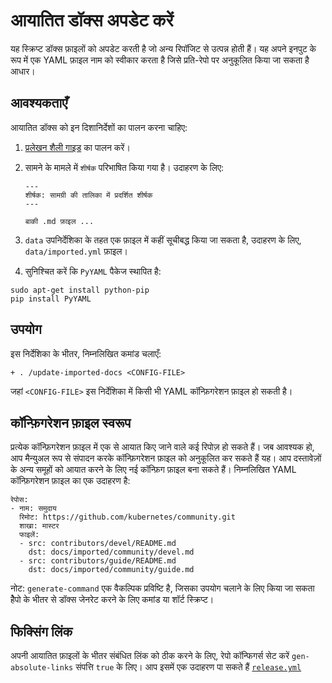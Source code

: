 # आयातित डॉक्स अपडेट करें

यह स्क्रिप्ट डॉक्स फ़ाइलों को अपडेट करती है जो अन्य रिपॉजिट से उत्पन्न होती हैं।
यह अपने इनपुट के रूप में एक YAML फ़ाइल नाम को स्वीकार करता है जिसे प्रति-रेपो पर अनुकूलित किया जा सकता है आधार।


## आवश्यकताएँ

आयातित डॉक्स को इन दिशानिर्देशों का पालन करना चाहिए:

1.  [प्रलेखन शैली गाइड](/docs/home/contribute/style-guide/) का पालन करें।

1. सामने के मामले में `शीर्षक` परिभाषित किया गया है। उदाहरण के लिए:
    ```
    ---
    शीर्षक: सामग्री की तालिका में प्रदर्शित शीर्षक
    ---

    बाकी .md फ़ाइल ...
    ```
	
1. `data` उपनिर्देशिका के तहत एक फ़ाइल में कहीं सूचीबद्ध किया जा सकता है, उदाहरण के लिए,
   `data/imported.yml` फ़ाइल।

1. सुनिश्चित करें कि `PyYAML` पैकेज स्थापित है:
   
```
sudo apt-get install python-pip
pip install PyYAML
```

## उपयोग

इस निर्देशिका के भीतर, निम्नलिखित कमांड चलाएँ:

```
+ . /update-imported-docs <CONFIG-FILE>
```

जहां `<CONFIG-FILE>` इस निर्देशिका में किसी भी YAML कॉन्फ़िगरेशन फ़ाइल हो सकती है।

## कॉन्फ़िगरेशन फ़ाइल स्वरूप

प्रत्येक कॉन्फ़िगरेशन फ़ाइल में एक से आयात किए जाने वाले कई रिपोज़ हो सकते हैं। जब आवश्यक हो, आप मैन्युअल रूप से संपादन करके कॉन्फ़िगरेशन फ़ाइल को अनुकूलित कर सकते हैं यह। आप दस्तावेज़ों के अन्य समूहों को आयात करने के लिए नई कॉन्फ़िग फ़ाइल बना सकते हैं। निम्नलिखित YAML कॉन्फ़िगरेशन फ़ाइल का एक उदाहरण है:

```
रेपोस:
- नाम: समुदाय
  रिमोट: https://github.com/kubernetes/community.git
  शाखा: मास्टर
  फाइलें:
  - src: contributors/devel/README.md
    dst: docs/imported/community/devel.md
  - src: contributors/guide/README.md
    dst: docs/imported/community/guide.md
```

नोट: `generate-command` एक वैकल्पिक प्रविष्टि है, जिसका उपयोग चलाने के लिए किया जा सकता हैेपो के भीतर से डॉक्स जेनरेट करने के लिए कमांड या शॉर्ट स्क्रिप्ट।

## फिक्सिंग लिंक

अपनी आयातित फ़ाइलों के भीतर संबंधित लिंक को ठीक करने के लिए, रेपो कॉन्फिगर्स सेट करें `gen-absolute-links` संपत्ति `true` के लिए। आप इसमें एक उदाहरण पा सकते हैं [`release.yml`](release.yml)